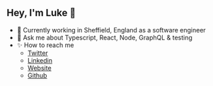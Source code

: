 ## Hey, I'm Luke 👋

- 🌱 Currently working in Sheffield, England as a software engineer
- 💬 Ask me about Typescript, React, Node, GraphQL & testing 
- ✨ How to reach me
  - [Twitter](https://twitter.com/LukeH_1999)
  - [Linkedin](https://www.linkedin.com/in/lukehowsam)
  - [Website](https://lhowsam.com)
  - [Github](https://github.com/luke-h1)
  
